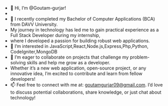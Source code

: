 - 👋 Hi, I’m @Goutam-gurjar!
- 
- 👀 I recently completed my Bachelor of Computer Applications (BCA) from DAVV University.
-    My journey in technology has led me to gain practical experience as a Full Stack Developer during my internship,
-    where I developed a passion for building robust web applications.
- 👀 I’m interested in JavaScript,React,Node.js,Express,Php,Python, CodeIgniter,MongoDB
- 💞️ I’m eager to collaborate on projects that challenge my problem-solving skills and help me grow as a developer.
-    Whether it’s a new web application, open-source project, or any innovative idea, I’m excited to contribute and learn from fellow developers!
- 📫 Feel free to connect with me at: goutamgurjar09@gmail.com. I’d love to discuss potential collaborations, share knowledge, or just chat about technology!
